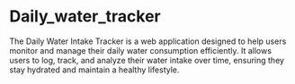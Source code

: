 # Daily_water_tracker
The Daily Water Intake Tracker is a web application designed to help users monitor and manage their daily water consumption efficiently. It allows users to log, track, and analyze their water intake over time, ensuring they stay hydrated and maintain a healthy lifestyle.
